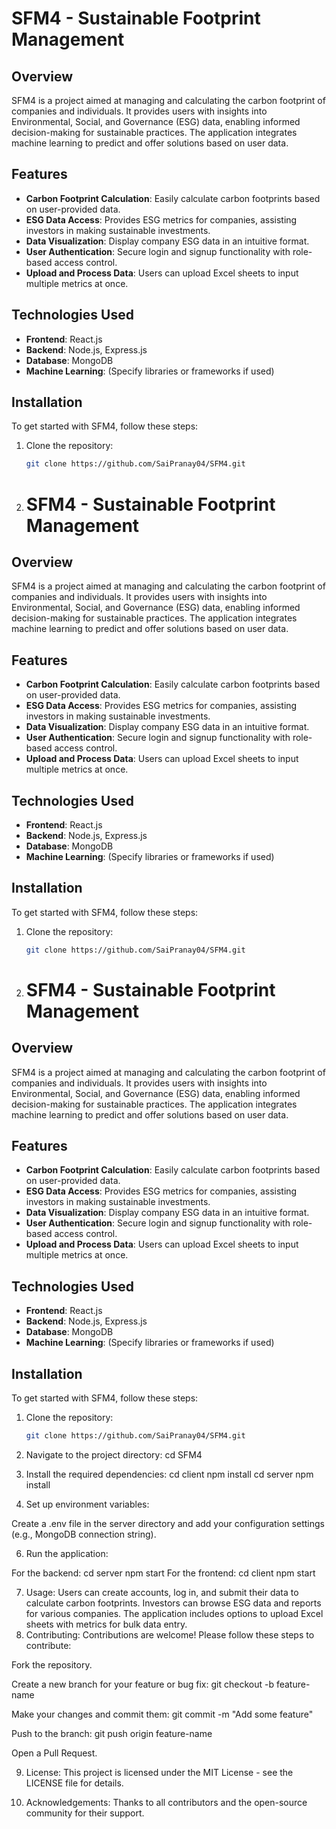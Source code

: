 # SFM4 - Sustainable Footprint Management

## Overview

SFM4 is a project aimed at managing and calculating the carbon footprint of companies and individuals. It provides users with insights into Environmental, Social, and Governance (ESG) data, enabling informed decision-making for sustainable practices. The application integrates machine learning to predict and offer solutions based on user data.

## Features

- **Carbon Footprint Calculation**: Easily calculate carbon footprints based on user-provided data.
- **ESG Data Access**: Provides ESG metrics for companies, assisting investors in making sustainable investments.
- **Data Visualization**: Display company ESG data in an intuitive format.
- **User Authentication**: Secure login and signup functionality with role-based access control.
- **Upload and Process Data**: Users can upload Excel sheets to input multiple metrics at once.

## Technologies Used

- **Frontend**: React.js
- **Backend**: Node.js, Express.js
- **Database**: MongoDB
- **Machine Learning**: (Specify libraries or frameworks if used)

## Installation

To get started with SFM4, follow these steps:

1. Clone the repository:

   ```bash
   git clone https://github.com/SaiPranay04/SFM4.git
2. # SFM4 - Sustainable Footprint Management

## Overview

SFM4 is a project aimed at managing and calculating the carbon footprint of companies and individuals. It provides users with insights into Environmental, Social, and Governance (ESG) data, enabling informed decision-making for sustainable practices. The application integrates machine learning to predict and offer solutions based on user data.

## Features

- **Carbon Footprint Calculation**: Easily calculate carbon footprints based on user-provided data.
- **ESG Data Access**: Provides ESG metrics for companies, assisting investors in making sustainable investments.
- **Data Visualization**: Display company ESG data in an intuitive format.
- **User Authentication**: Secure login and signup functionality with role-based access control.
- **Upload and Process Data**: Users can upload Excel sheets to input multiple metrics at once.

## Technologies Used

- **Frontend**: React.js
- **Backend**: Node.js, Express.js
- **Database**: MongoDB
- **Machine Learning**: (Specify libraries or frameworks if used)

## Installation

To get started with SFM4, follow these steps:

1. Clone the repository:

   ```bash
   git clone https://github.com/SaiPranay04/SFM4.git
2. # SFM4 - Sustainable Footprint Management

## Overview

SFM4 is a project aimed at managing and calculating the carbon footprint of companies and individuals. It provides users with insights into Environmental, Social, and Governance (ESG) data, enabling informed decision-making for sustainable practices. The application integrates machine learning to predict and offer solutions based on user data.

## Features

- **Carbon Footprint Calculation**: Easily calculate carbon footprints based on user-provided data.
- **ESG Data Access**: Provides ESG metrics for companies, assisting investors in making sustainable investments.
- **Data Visualization**: Display company ESG data in an intuitive format.
- **User Authentication**: Secure login and signup functionality with role-based access control.
- **Upload and Process Data**: Users can upload Excel sheets to input multiple metrics at once.

## Technologies Used

- **Frontend**: React.js
- **Backend**: Node.js, Express.js
- **Database**: MongoDB
- **Machine Learning**: (Specify libraries or frameworks if used)

## Installation

To get started with SFM4, follow these steps:

1. Clone the repository:

   ```bash
   git clone https://github.com/SaiPranay04/SFM4.git
2. Navigate to the project directory:
   cd SFM4
   
4. Install the required dependencies:
   cd client
   npm install
   cd server
   npm install

5. Set up environment variables:

Create a .env file in the server directory and add your configuration settings (e.g., MongoDB connection string).

6. Run the application:

For the backend:
cd server
npm start
For the frontend:
cd client
npm start

7. Usage:
Users can create accounts, log in, and submit their data to calculate carbon footprints.
Investors can browse ESG data and reports for various companies.
The application includes options to upload Excel sheets with metrics for bulk data entry.
8. Contributing:
Contributions are welcome! Please follow these steps to contribute:

Fork the repository.

Create a new branch for your feature or bug fix:
git checkout -b feature-name

Make your changes and commit them:
git commit -m "Add some feature"

Push to the branch:
git push origin feature-name

Open a Pull Request.

9. License:
This project is licensed under the MIT License - see the LICENSE file for details.

10. Acknowledgements:
Thanks to all contributors and the open-source community for their support.
